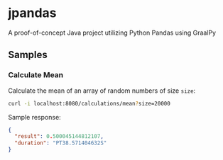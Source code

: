 # jpandas

A proof-of-concept Java project utilizing Python Pandas using GraalPy

## Samples

### Calculate Mean

Calculate the mean of an array of random numbers of size `size`:

```bash
curl -i localhost:8080/calculations/mean?size=20000
```

Sample response:

```json
{
  "result": 0.500045144812107,
  "duration": "PT38.571404632S"
}
```